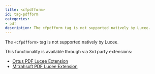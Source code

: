 ```yaml
---
title: <cfpdfform>
id: tag-pdfform
categories:
- pdf
description: The cfpdfform tag is not supported natively by Lucee.
---
```


The `<cfpdfform>` tag is not supported natively by Lucee.

This functionality is available through via 3rd party extensions:

* [Ortus PDF Lucee Extension](https://www.ortussolutions.com/products/ortuspdf)
* [Mitrahsoft PDF Lucee Extension](https://github.com/MitrahSoft/lucee-cfpdfform)
